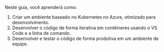 Neste guia, você aprenderá como:

1. Criar um ambiente baseado no Kubernetes no Azure, otimizado para desenvolvimento.
1. Desenvolver o código de forma iterativa em contêineres usando o VS Code e a linha de comando.
1. Desenvolver e testar o código de forma produtiva em um ambiente de equipe.
